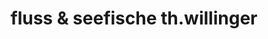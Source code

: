 ---
title: "fluss & seefische th.willinger"
url: /muenchen/fluss-und-seefische-th-willinger/
shop: Fisch
---